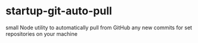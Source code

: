 # startup-git-auto-pull
small Node utility to automatically pull from GitHub any new commits for set repositories on your machine
